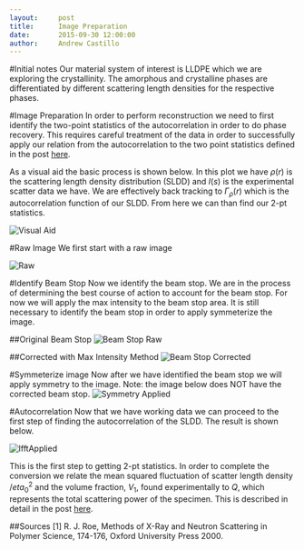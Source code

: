 ```yaml
---
layout:     post
title:      Image Preparation
date:       2015-09-30 12:00:00
author:     Andrew Castillo
---
```

<!-- Start Writing Below in Markdown -->

#Initial notes
Our material system of interest is LLDPE which we are exploring the crystallinity. The amorphous and crystalline phases are differentiated by
different scattering length densities for the respective phases. 

#Image Preparation
In order to perform reconstruction we need to first identify the two-point statistics of the autocorrelation in order
to do phase recovery. This requires careful treatment of the data in order to successfully apply our relation from the 
autocorrelation to the two point statistics defined in the post [here](http://materials-informatics-class-fall2015.github.io/MIC-polymers/2015/09/29/Derivation-equation/).

As a visual aid the basic process is shown below. In this plot we have $\rho(r)$ is the scattering length
density distribution (SLDD) and $I(s)$ is the experimental scatter data we have. We are effectively back tracking to $\Gamma_\rho(r)$ which
is the autocorrelation function of our SLDD. From here we can than find our 2-pt statistics.

![Visual Aid](https://41.media.tumblr.com/b00fe6a64ecfdb89feb1422f6600e1ce/tumblr_nvhw1d6uuh1rlqsr4o1_400.png)

#Raw Image
We first start with a raw image

![Raw](https://40.media.tumblr.com/71ab1336244161dbcd9fbc801b8f74a2/tumblr_nve0fcJxiN1rlqsr4o1_540.png) 

#Identify Beam Stop
Now we identify the beam stop. We are in the process of determining the best course of action to account for the beam stop. For now we will apply the max intensity to the beam stop area. 
It is still necessary to identify the beam stop in order to apply symmeterize the image.

##Original Beam Stop
![Beam Stop Raw](https://40.media.tumblr.com/c16c4895860750999d9b79e1f8eb53a5/tumblr_nvhsp4diEg1rlqsr4o1_1280.png)

##Corrected with Max Intensity Method
![Beam Stop Corrected](https://40.media.tumblr.com/de37fe07fbfcb6e3cc2d5aab0f475a64/tumblr_nvi05pXA2j1rlqsr4o1_540.jpg)

#Symmeterize image
Now after we have identified the beam stop we will apply symmetry to the image. Note: the image below does NOT have the corrected beam stop.
![Symmetry Applied](https://36.media.tumblr.com/8dc8c804df5dc35ad5e7ad2f97334087/tumblr_nvhtj6mwfI1rlqsr4o1_1280.jpg)

#Autocorrelation
Now that we have working data we can proceed to the first step of finding the autocorrelation of the SLDD. The result is shown below.

![IfftApplied](https://40.media.tumblr.com/fa103e0cddf2ee996d613a1284a4f6c3/tumblr_nvi06aaikw1rlqsr4o1_540.jpg)

This is the first step to getting 2-pt statistics. In order to complete the conversion we relate the mean squared fluctuation of scatter length density $/eta_0^2$ and
the volume fraction, $V_1$, found experimentally to $Q$, which represents the total scattering power of the specimen. This is described in detail in the post [here](http://materials-informatics-class-fall2015.github.io/MIC-polymers/2015/09/29/Derivation-equation/). 

##Sources
[1] R. J. Roe, Methods of X-Ray and Neutron Scattering in Polymer Science, 174-176, Oxford University Press 2000.
